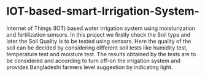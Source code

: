 # IOT-based-smart-Irrigation-System-
Internet of Things (IOT) based water irrigation system using moisturization and fertilization sensors. In this project we firstly check the Soil type and later the Soil Quality is to be tested using sensors. Here the quality of the soil can be decided by considering different soil tests like humidity test, temperature test and moisture test. The results obtained by the tests are to be considered and according to turn off-on the irrigation system and provides Bangladeshi farmers level suggestion by indicating light.
